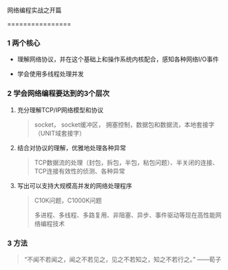 网络编程实战之开篇

================

### 1 两个核心

* 理解网络协议，并在这个基础上和操作系统内核配合，感知各种网络I/O事件

* 学会使用多线程处理并发

### 2 学会网络编程要达到的3个层次

1. 充分理解TCP/IP网络模型和协议

   > socket， socket缓冲区， 拥塞控制，数据包和数据流，本地套接字（UNIT域套接字）

2. 结合对协议的理解，优雅地处理各种异常

   > TCP数据流的处理（封包，拆包，半包，粘包问题）、半关闭的连接、TCP连接有效性的侦测、各种异常

3. 写出可以支持大规模高并发的网络处理程序

   > C10K问题，C1000K问题
   >
   > 多进程、多线程、多路复用、非阻塞、异步、事件驱动等现在高性能网络编程技术

### 3 方法

> “不闻不若闻之，闻之不若见之，见之不若知之，知之不若行之。” ——荀子



